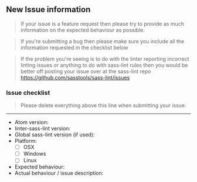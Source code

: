 ## New Issue information
> If your issue is a feature request then please try to provide as much information on the expected
behaviour as possible.

> If you're submitting a bug then please make sure you include all the information requested in the
checklist below

> If the problem you're seeing is to do with the linter reporting incorrect linting issues or
anything to do with sass-lint rules then you would be better off posting your issue over at the
sass-lint repo https://github.com/sasstools/sass-lint/issues

### Issue checklist

> Please delete everything above this line when submitting your issue.

---



- Atom version:
- linter-sass-lint version:
- Global sass-lint version (if used):
- Platform:
  - [ ] OSX
  - [ ] Windows
  - [ ] Linux
- Expected behaviour:
- Actual behaviour / issue description:
